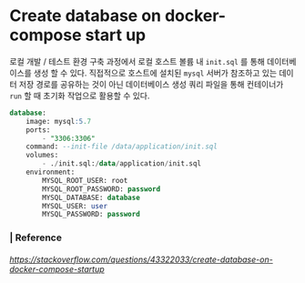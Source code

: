 # Create database on docker-compose start up

로컬 개발 / 테스트 환경 구축 과정에서 로컬 호스트 볼륨 내 `init.sql` 를 통해 데이터베이스를 생성 할 수 있다. 직접적으로 호스트에 설치된 `mysql` 서버가 참조하고 있는 데이터 저장 경로를 공유하는 것이 아닌 데이터베이스 생성 쿼리 파일을 통해 컨테이너가 `run` 할 때 초기화 작업으로 활용할 수 있다. 

```sql
database:
    image: mysql:5.7
    ports:
        - "3306:3306"
    command: --init-file /data/application/init.sql
    volumes:
        - ./init.sql:/data/application/init.sql
    environment:
        MYSQL_ROOT_USER: root
        MYSQL_ROOT_PASSWORD: password
        MYSQL_DATABASE: database
        MYSQL_USER: user
        MYSQL_PASSWORD: password
```



### | Reference

###### https://stackoverflow.com/questions/43322033/create-database-on-docker-compose-startup

